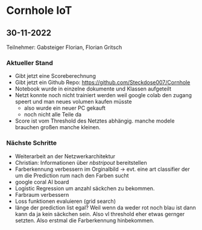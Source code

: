 # Cornhole IoT

## 30-11-2022

Teilnehmer: Gabsteiger Florian, Florian Gritsch

### Aktueller Stand

* Gibt jetzt eine Scoreberechnung
* Gibt jetzt ein Github Repo: https://github.com/Steckdose007/Cornhole
* Notebook wurde in einzelne dokumente und Klassen aufgeteilt
* Netzt konnte noch nicht trainiert werden weil google colab den zugang speert und man neues volumen kaufen müsste
  - also wurde ein neuer PC gekauft
  - noch nicht alle Teile da
* Score ist vom Threshold des Netztes abhängig. manche modele brauchen großen manche kleinen.
### Nächste Schritte
* Weiterarbeit an der Netzwerkarchitektur
* Christian: Informationen über *nbstripout* bereitstellen
* Farberkennung verbessern im Orginalbild -> evt. eine art classifier der um die Prediction rum nach den Farben sucht
* google coral AI board
* Logistic Regression um anzahl säckchen zu bekommen.
* Farbraum verbessern
* Loss funktionen evaluieren (grid search)
* länge der prediction list egal? Weil wenn da weder rot noch blau ist dann kann da ja kein säckchen sein. Also vl threshold eher etwas gernger setzten. Also erstmal die Farberkennung hinbekommen.
